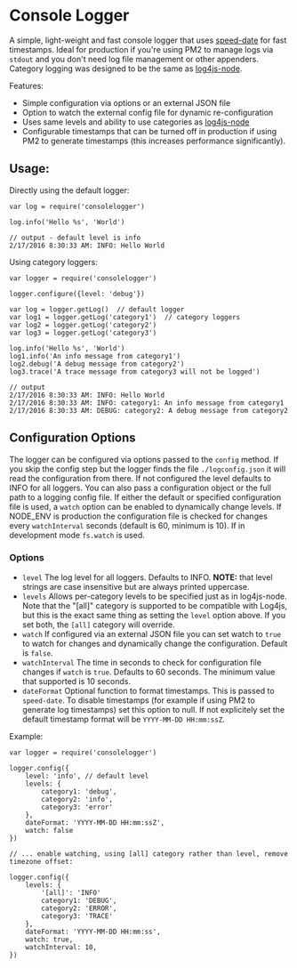 # Console Logger

A simple, light-weight and fast console logger that uses [speed-date](https://github.com/gosquared/speed-date) for fast timestamps. Ideal for production if you're using PM2 to manage logs via `stdout` and you don't need log file management or other appenders. Category logging was designed to be the same as [log4js-node](https://github.com/nomiddlename/log4js-node).

Features:

* Simple configuration via options or an external JSON file
* Option to watch the external config file for dynamic re-configuration
* Uses same levels and ability to use categories as [log4js-node](https://github.com/nomiddlename/log4js-node)
* Configurable timestamps that can be turned off in production if using PM2 to generate timestamps (this increases performance significantly).

## Usage:  

Directly using the default logger:

```
var log = require('consolelogger')

log.info('Hello %s', 'World')

// output - default level is info
2/17/2016 8:30:33 AM: INFO: Hello World
```

Using category loggers:

```
var logger = require('consolelogger')

logger.configure({level: 'debug'})

var log = logger.getLog()  // default logger
var log1 = logger.getLog('category1')  // category loggers
var log2 = logger.getLog('category2')  
var log3 = logger.getLog('category3')  

log.info('Hello %s', 'World')
log1.info('An info message from category1')
log2.debug('A debug message from category2')
log3.trace('A trace message from category3 will not be logged')

// output
2/17/2016 8:30:33 AM: INFO: Hello World
2/17/2016 8:30:33 AM: INFO: category1: An info message from category1
2/17/2016 8:30:33 AM: DEBUG: category2: A debug message from category2
```

## Configuration Options

The logger can be configured via options passed to the `config` method. If you skip the config step but the logger finds the file `./logconfig.json` it will read the configuration from there. If not configured the level defaults to INFO for all loggers. You can also pass a configuration object or the full path to a logging config file. If either the default or specified configuration file is used, a `watch` option can be enabled to dynamically change levels. If NODE_ENV is production the configuration file is checked for changes every `watchInterval` seconds (default is 60, minimum is 10). If in development mode `fs.watch` is used.

### Options

* `level` The log level for all loggers. Defaults to INFO. **NOTE:** that level strings are case insensitive but are always printed uppercase.
* `levels` Allows per-category levels to be specified just as in log4js-node. Note that the "[all]" category is supported to be compatible with Log4js, but this is the exact same thing as setting the `level` option above. If you set both, the `[all]` category will override.
* `watch` If configured via an external JSON file you can set watch to `true` to watch for changes and dynamically change the configuration. Default is `false`.
* `watchInterval` The time in seconds to check for configuration file changes if `watch` is `true`. Defaults to 60 seconds. The minimum value that supported is 10 seconds.
* `dateFormat` Optional function to format timestamps. This is passed to `speed-date`. To disable timestamps (for example if using PM2 to generate log timestamps) set this option to null. If not explicitely set the default timestamp format will be `YYYY-MM-DD HH:mm:ssZ`.

Example:

```
var logger = require('consolelogger')

logger.config({
	level: 'info', // default level
	levels: {
		category1: 'debug',
		category2: 'info',
		category3: 'error'
	},
	dateFormat: 'YYYY-MM-DD HH:mm:ssZ',
	watch: false	
})

// ... enable watching, using [all] category rather than level, remove timezone offset:

logger.config({
	levels: {
		'[all]': 'INFO'
		category1: 'DEBUG',
		category2: 'ERROR',
		category3: 'TRACE'
	},
	dateFormat: 'YYYY-MM-DD HH:mm:ss',
	watch: true,
	watchInterval: 10,	
})
```




